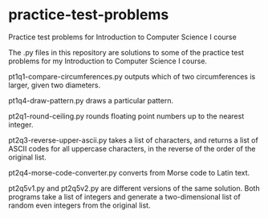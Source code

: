 # practice-test-problems
Practice test problems for Introduction to Computer Science I course

The .py files in this repository are solutions to some of the practice test problems for my Introduction to Computer Science I course.

pt1q1-compare-circumferences.py outputs which of two circumferences is larger, given two diameters.

pt1q4-draw-pattern.py draws a particular pattern.

pt2q1-round-ceiling.py rounds floating point numbers up to the nearest integer.

pt2q3-reverse-upper-ascii.py takes a list of characters, and returns a list of ASCII codes for all uppercase characters, in the reverse of the order of the original list.

pt2q4-morse-code-converter.py converts from Morse code to Latin text.

pt2q5v1.py and pt2q5v2.py are different versions of the same solution. Both programs take a list of integers and generate a two-dimensional list of random even integers from the original list.
